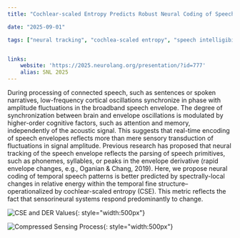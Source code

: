 ```yaml
---
title: "Cochlear-scaled Entropy Predicts Robust Neural Coding of Speech Envelopes"

date: "2025-09-01"

tags: ["neural tracking", "cochlea-scaled entropy", "speech intelligibility"]


links:
    website: 'https://2025.neurolang.org/presentation/?id=777'
    alias: SNL 2025
---
```

During processing of connected speech, such as sentences or spoken narratives, low-frequency cortical oscillations synchronize in phase with amplitude fluctuations in the broadband speech envelope. The degree of synchronization between brain and envelope oscillations is modulated by higher-order cognitive factors, such as attention and memory, independently of the acoustic signal. This suggests that real-time encoding of speech envelopes reflects more than mere sensory transduction of fluctuations in signal amplitude. Previous research has proposed that neural tracking of the speech envelope reflects the parsing of speech primitives, such as phonemes, syllables, or peaks in the envelope derivative (rapid envelope changes, e.g., Oganian & Chang, 2019). Here, we propose neural coding of temporal speech patterns is better predicted by spectrally-local changes in relative energy within the temporal fine structure–operationalized by cochlear-scaled entropy (CSE). This metric reflects the fact that sensorineural systems respond predominantly to change.



![CSE and DER Values](spectrogram_figure-1.png){: style="width:500px"}

![Compressed Sensing Process](cs_process-1.png){: style="width:500px"}



